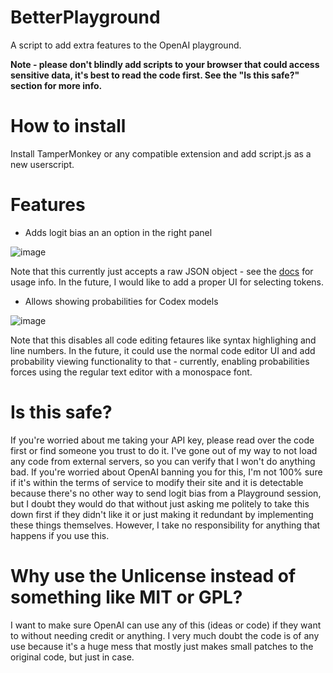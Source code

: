 # BetterPlayground
A script to add extra features to the OpenAI playground.

**Note - please don't blindly add scripts to your browser that could access sensitive data, it's best to read the code first. See the "Is this safe?" section for more info.**

# How to install
Install TamperMonkey or any compatible extension and add script.js as a new userscript.

# Features

- Adds logit bias an an option in the right panel

![image](https://user-images.githubusercontent.com/13787163/139292022-b50898e8-8ead-4671-a383-47cc0a3b4160.png)

Note that this currently just accepts a raw JSON object - see the [docs](https://beta.openai.com/docs/api-reference/completions/create#completions/create-logit_bias) for usage info. In the future, I would like to add a proper UI for selecting tokens.

- Allows showing probabilities for Codex models

![image](https://user-images.githubusercontent.com/13787163/139293190-d10f576f-5d5c-4ed2-a0b6-5ea4781684c2.png)

Note that this disables all code editing fetaures like syntax highlighing and line numbers. In the future, it could use the normal code editor UI and add probability viewing functionality to that - currently, enabling probabilities forces using the regular text editor with a monospace font.

# Is this safe?

If you're worried about me taking your API key, please read over the code first or find someone you trust to do it. I've gone out of my way to not load any code from external servers, so you can verify that I won't do anything bad. If you're worried about OpenAI banning you for this, I'm not 100% sure if it's within the terms of service to modify their site and it is detectable because there's no other way to send logit bias from a Playground session, but I doubt they would do that without just asking me politely to take this down first if they didn't like it or just making it redundant by implementing these things themselves. However, I take no responsibility for anything that happens if you use this.

# Why use the Unlicense instead of something like MIT or GPL?
I want to make sure OpenAI can use any of this (ideas or code) if they want to without needing credit or anything. I very much doubt the code is of any use because it's a huge mess that mostly just makes small patches to the original code, but just in case.
